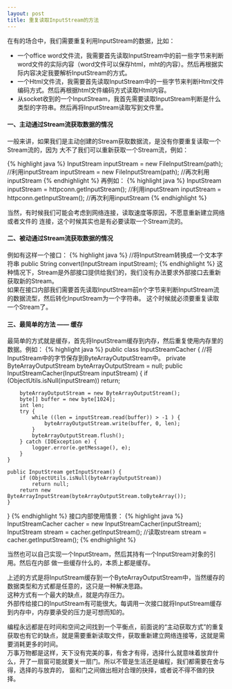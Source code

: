 ```yaml
---
layout: post
title: 重复读取InputStream的方法
---
```


在有的场合中，我们需要重复利用InputStream的数据，比如： 
<!-- more -->   

* 一个office word文件流，我需要首先读取InputStream中的前一些字节来判断word文件的实际内容（word文件可以保存html，mht的内容）。然后再根据实际内容决定我要解析InputStream的方式。
* 一个Html文件流，我需要首先读取InputStream中的一些字节来判断Html文件编码方式。然后再根据html文件编码方式读取Html内容。
* 从socket收到的一个InputStream，我首先需要读取InputStream判断是什么类型的字符串。然后再将InputStream读取写到文件里。

#### 一、主动通过Stream流获取数据的情况

一般来讲，如果我们是主动创建的Stream获取数据流，是没有你要重复读取一个Stream流的，因为
大不了我们可以重新获取一个Stream流，例如：

{% highlight java %}
InputStream inputStream = new FileInputStream(path);
//利用inputStream
inputStream = new FileInputStream(path);
//再次利用inputStream
{% endhighlight %}
再例如：
{% highlight java %}
InputStream inputStream = httpconn.getInputStream(); 
//利用inputStream
inputStream = httpconn.getInputStream();
//再次利用inputStream
{% endhighlight %}

当然，有时候我们可能会考虑到网络连接，读取速度等原因，不愿意重新建立网络或者文件的
连接，这个时候其实也是有必要读取一个Stream流的。

#### 二、被动通过Stream流获取数据的情况

例如有这样一个接口：
{% highlight java %}
//将InputStream转换成一个文本字符串
public String convert(InputStream inputStream);
{% endhighlight %}
这种情况下，Stream是外部接口提供给我们的，我们没有办法要求外部接口去重新获取新的Stream。    
如果在接口内部我们需要首先读取InputStream前n个字节来判断InputStream流的数据流型，然后转化InputStream为一个字符串。
这个时候就必须要重复读取一个Stream了。

#### 三、最简单的方法 —— 缓存
最简单的方式就是缓存，首先将InputStream缓存到内存，然后重复使用内存里的数据。例如：
{% highlight java %}
public class InputStreamCacher {
	//将InputStream中的字节保存到ByteArrayOutputStream中。
	private ByteArrayOutputStream byteArrayOutputStream = null;
	public InputStreamCacher(InputStream inputStream) {
		if (ObjectUtils.isNull(inputStream))
			return;
		
		byteArrayOutputStream = new ByteArrayOutputStream();
		byte[] buffer = new byte[1024];  
		int len;  
		try {
			while ((len = inputStream.read(buffer)) > -1 ) {  
				byteArrayOutputStream.write(buffer, 0, len);  
			}
			byteArrayOutputStream.flush();
		} catch (IOException e) {
			logger.error(e.getMessage(), e);
		}  
	}

	public InputStream getInputStream() {
		if (ObjectUtils.isNull(byteArrayOutputStream))
			return null;
		return new ByteArrayInputStream(byteArrayOutputStream.toByteArray());
	}
}
{% endhighlight %}
接口内部使用情景：
{% highlight java %}
InputStreamCacher  cacher = new InputStreamCacher(inputStream);
InputStream stream = cacher.getInputStream();
//读取stream
stream = cacher.getInputStream();
{% endhighlight %}

当然也可以自己实现一个InputStream，然后其持有一个InputStream对象的引用。然后在内部
做一些缓存什么的，本质上都是缓存。    

上述的方式是将InputStream缓存到一个ByteArrayOutputStream中，当然缓存的数据类型和方式都是任意的，这只是一种解决思路。    
这种方式有一个最大的缺点，就是内存压力。    
外部传给接口的InputStream有可能很大。每调用一次接口就将InputStream缓存到内存中，内存要承受的压力是可想而知的。    

编程永远都是在时间和空间之间找到一个平衡点，前面说的“主动获取方式”的重复获取也有它的缺点，就是需要重新读取文件，获取重新建立网络连接等，这就是需要消耗更多的时间。    
万事万物都是这样，天下没有完美的事，有舍才有得，选择什么就意味着放弃什么，开了一扇窗可能就要关一扇门。所以不管是生活还是编程，我们都需要在舍与得，选择的与放弃的，
窗和门之间做出相对合理的抉择，或者说不得不做的抉择。
